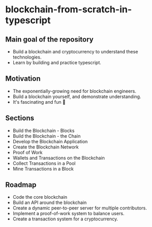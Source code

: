 # blockchain-from-scratch-in-typescript

## Main goal of the repository

- Build a blockchain and cryptocurrency to understand these technologies.
- Learn by building and practice typescript.

## Motivation

- The exponentially-growing need for blockchain engineers.
- Build a blockchain yourself, and demonstrate understanding.
- It's fascinating and fun 💋

## Sections

- Build the Blockchain - Blocks
- Build the Blockchain - the Chain
- Develop the Blockchain Application
- Create the Blockchain Network
- Proof of Work
- Wallets and Transactions on the Blockchain
- Collect Transactions in a Pool
- Mine Transactions in a Block

## Roadmap

- Code the core blockchain
- Build an API around the blockchain
- Create a dynamic peer-to-peer server for multiple contributors.
- Implement a proof-of-work system to balance users.
- Create a transaction system for a cryptocurrency.
